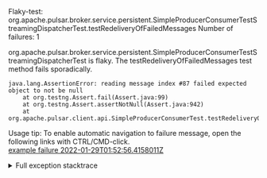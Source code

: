         
Flaky-test: org.apache.pulsar.broker.service.persistent.SimpleProducerConsumerTestStreamingDispatcherTest.testRedeliveryOfFailedMessages
Number of failures: 1

org.apache.pulsar.broker.service.persistent.SimpleProducerConsumerTestStreamingDispatcherTest is flaky. The testRedeliveryOfFailedMessages test method fails sporadically.

```
java.lang.AssertionError: reading message index #87 failed expected object to not be null
	at org.testng.Assert.fail(Assert.java:99)
	at org.testng.Assert.assertNotNull(Assert.java:942)
	at org.apache.pulsar.client.api.SimpleProducerConsumerTest.testRedeliveryOfFailedMessages(SimpleProducerConsumerTest.java:2874)
```

Usage tip: To enable automatic navigation to failure message, open the following links with CTRL/CMD-click.  
[example failure 2022-01-29T01:52:56.4158011Z](https://github.com/apache/pulsar/runs/4988517953?check_suite_focus=true?check_suite_focus=true#step:9:653)  


<details>
<summary>Full exception stacktrace</summary>
<code><pre>
java.lang.AssertionError: reading message index #87 failed expected object to not be null
	at org.testng.Assert.fail(Assert.java:99)
	at org.testng.Assert.assertNotNull(Assert.java:942)
	at org.apache.pulsar.client.api.SimpleProducerConsumerTest.testRedeliveryOfFailedMessages(SimpleProducerConsumerTest.java:2874)
	at java.base/jdk.internal.reflect.NativeMethodAccessorImpl.invoke0(Native Method)
	at java.base/jdk.internal.reflect.NativeMethodAccessorImpl.invoke(NativeMethodAccessorImpl.java:62)
	at java.base/jdk.internal.reflect.DelegatingMethodAccessorImpl.invoke(DelegatingMethodAccessorImpl.java:43)
	at java.base/java.lang.reflect.Method.invoke(Method.java:566)
	at org.testng.internal.MethodInvocationHelper.invokeMethod(MethodInvocationHelper.java:132)
	at org.testng.internal.InvokeMethodRunnable.runOne(InvokeMethodRunnable.java:45)
	at org.testng.internal.InvokeMethodRunnable.call(InvokeMethodRunnable.java:73)
	at org.testng.internal.InvokeMethodRunnable.call(InvokeMethodRunnable.java:11)
	at java.base/java.util.concurrent.FutureTask.run(FutureTask.java:264)
	at java.base/java.util.concurrent.ThreadPoolExecutor.runWorker(ThreadPoolExecutor.java:1128)
	at java.base/java.util.concurrent.ThreadPoolExecutor$Worker.run(ThreadPoolExecutor.java:628)
	at java.base/java.lang.Thread.run(Thread.java:829)

</pre></code>
</details>

